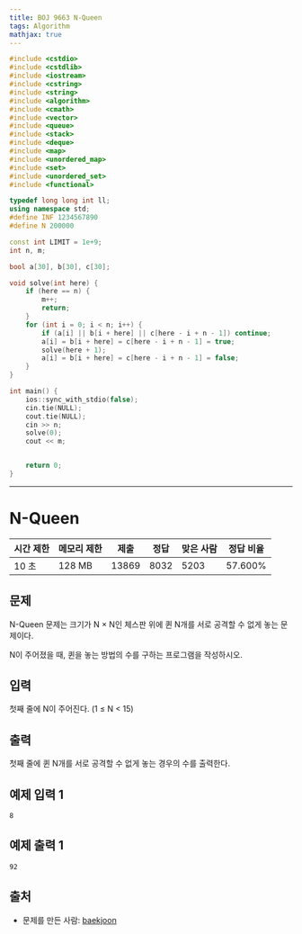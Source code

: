 ```yaml
---
title: BOJ 9663 N-Queen
tags: Algorithm
mathjax: true
---
```



```c++
#include <cstdio>
#include <cstdlib>
#include <iostream>
#include <cstring>
#include <string>
#include <algorithm>
#include <cmath>
#include <vector>
#include <queue>
#include <stack>
#include <deque>
#include <map>
#include <unordered_map>
#include <set>
#include <unordered_set>
#include <functional>

typedef long long int ll;
using namespace std;
#define INF 1234567890
#define N 200000

const int LIMIT = 1e+9;
int n, m;

bool a[30], b[30], c[30];

void solve(int here) {
	if (here == n) {
		m++;
		return;
	}
	for (int i = 0; i < n; i++) {
		if (a[i] || b[i + here] || c[here - i + n - 1]) continue;
		a[i] = b[i + here] = c[here - i + n - 1] = true;
		solve(here + 1);
		a[i] = b[i + here] = c[here - i + n - 1] = false;
	}
}

int main() {
	ios::sync_with_stdio(false);
	cin.tie(NULL);
	cout.tie(NULL);
	cin >> n;
	solve(0);
	cout << m;


	return 0;
}


```

---

# N-Queen

| 시간 제한 | 메모리 제한 | 제출  | 정답 | 맞은 사람 | 정답 비율 |
| --------- | ----------- | ----- | ---- | --------- | --------- |
| 10 초     | 128 MB      | 13869 | 8032 | 5203      | 57.600%   |

## 문제

N-Queen 문제는 크기가 N × N인 체스판 위에 퀸 N개를 서로 공격할 수 없게 놓는 문제이다.

N이 주어졌을 때, 퀸을 놓는 방법의 수를 구하는 프로그램을 작성하시오.

## 입력

첫째 줄에 N이 주어진다. (1 ≤ N < 15)

## 출력

첫째 줄에 퀸 N개를 서로 공격할 수 없게 놓는 경우의 수를 출력한다.



## 예제 입력 1

```
8
```

## 예제 출력 1

```
92
```



## 출처

- 문제를 만든 사람: [baekjoon](https://www.acmicpc.net/user/baekjoon)